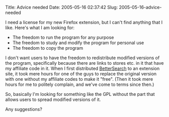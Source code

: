 Title: Advice needed
Date: 2005-05-16 02:37:42
Slug: 2005-05-16-advice-needed


I need a license for my new Firefox extension, but I can't find anything that
I like. Here's what I am looking for:

  * The freedom to run the program for any purpose
  * The freedom to study and modify the program for personal use
  * The freedom to copy the program

I don't want users to have the freedom to redistribute modified versions of
the program, specifically because there are links to stores etc. in it that
have my affiliate code in it. When I first distributed [BetterSearch][1] to an
extension site, it took mere hours for one of the guys to replace the original
version with one without my affiliate codes to make it "free". (Then it took
mere hours for me to politely complain, and we've come to terms since then.)

So, basically I'm looking for something like the GPL without the part that
allows users to spread modified versions of it.

Any suggestions?

   [1]: http://bettersearch.g-blog.net/
